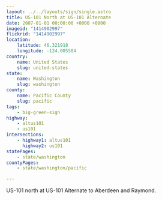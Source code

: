 ```yaml
---
layout: ../../layouts/sign/single.astro
title: US-101 North at US-101 Alternate
date: 2007-01-01 00:00:00 +0000 +0000
imageid: "1414902997"
flickrid: "1414902997"
location:
    latitude: 46.321918
    longitude: -124.005504
country:
    name: United States
    slug: united-states
state:
    name: Washington
    slug: washington
county:
    name: Pacific County
    slug: pacific
tags:
    - big-green-sign
highway:
    - altus101
    - us101
intersections:
    - highway1: altus101
      highway2: us101
statePages:
    - state/washington
countyPages:
    - state/washington/pacific

---
```

US-101 north at US-101 Alternate to Aberdeen and Raymond.